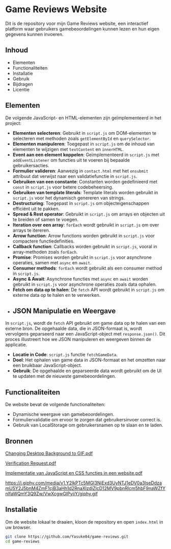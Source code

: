 # Game Reviews Website

Dit is de repository voor mijn Game Reviews website, een interactief platform waar gebruikers gamebeoordelingen kunnen lezen en hun eigen gegevens kunnen invoeren.

## Inhoud

- Elementen
- Functionaliteiten
- Installatie
- Gebruik
- Bijdragen
- Licentie

## Elementen

De volgende JavaScript- en HTML-elementen zijn geïmplementeerd in het project:

- **Elementen selecteren**: Gebruikt in `script.js` om DOM-elementen te selecteren met methoden zoals `getElementById` en `querySelector`.
- **Elementen manipuleren**: Toegepast in `script.js` om de inhoud van elementen te wijzigen met `textContent` en `innerHTML`.
- **Event aan een element koppelen**: Geïmplementeerd in `script.js` met `addEventListener` om functies uit te voeren bij bepaalde gebruikersacties.
- **Formulier valideren**: Aanwezig in `contact.html` met het `onsubmit` attribuut dat verwijst naar een validatiefunctie in `script.js`.
- **Gebruiken van een constante**: Constanten worden gedefinieerd met `const` in `script.js` voor betere codebeheersing.
- **Gebruiken van template literals**: Template literals worden gebruikt in `script.js` voor het dynamisch genereren van strings.
- **Destructuring**: Toegepast in `script.js` om objecteigenschappen efficiënt uit te pakken.
- **Spread & Rest operator**: Gebruikt in `script.js` om arrays en objecten uit te breiden of samen te voegen.
- **Iteration over een array**: `forEach` wordt gebruikt in `script.js` om over arrays te itereren.
- **Arrow function**: Arrow functions worden gebruikt in `script.js` voor compactere functiedefinities.
- **Callback function**: Callbacks worden gebruikt in `script.js`, vooral in array-methoden zoals `forEach`.
- **Promise**: Promises worden gebruikt in `script.js` voor asynchrone operaties, samen met `async` en `await`.
- **Consumer methods**: `forEach` wordt gebruikt als een consumer method in `script.js`.
- **Async & Await**: Asynchrone functies met `async` en `await` worden gebruikt in `script.js` voor asynchrone operaties zoals data ophalen.
- **Fetch om data op te halen**: De `fetch` API wordt gebruikt in `script.js` om externe data op te halen en te verwerken.
- ## JSON Manipulatie en Weergave

In `script.js`, wordt de `fetch` API gebruikt om game data op te halen van een externe bron. De opgehaalde data, die in JSON-formaat is, wordt vervolgens geparseerd naar een JavaScript-object met `response.json()`. Dit proces illustreert hoe we JSON manipuleren en weergeven binnen de applicatie.

- **Locatie in Code**: `script.js` functie `fetchGameData`.
- **Doel**: Het ophalen van game data in JSON-formaat en het omzetten naar een bruikbaar JavaScript-object.
- **Gebruik**: De opgehaalde en geparseerde data wordt gebruikt om de UI te updaten met de nieuwste gamebeoordelingen.


## Functionaliteiten

De website bevat de volgende functionaliteiten:
- Dynamische weergave van gamebeoordelingen.
- Formuliervalidatie om ervoor te zorgen dat gebruikersinvoer correct is.
- Gebruik van LocalStorage om gebruikersnamen op te slaan en te laden.

## Bronnen
[Changing Desktop Background to GIF.pdf](https://github.com/user-attachments/files/15742894/Changing.Desktop.Background.to.GIF.pdf)

[Verification Request.pdf](https://github.com/user-attachments/files/15742897/Verification.Request.pdf)

[Implementatie van JavaScript en CSS functies in een website.pdf](https://github.com/user-attachments/files/15742901/Implementatie.van.JavaScript.en.CSS.functies.in.een.website.pdf)

https://i.giphy.com/media/v1.Y2lkPTc5MGI3NjExd3UyNTJ1eDV0a3lseDdzamU5Y2J5bnM4ZmF1cjB3aHh1d2RnaXIzdiZlcD12MV9pbnRlcm5hbF9naWZfYnlfaWQmY3Q9Zw/VwXcgwGIPyiiY/giphy.gif


## Installatie

Om de website lokaal te draaien, kloon de repository en open `index.html` in uw browser.

```bash
git clone https://github.com/Yasuke04/game-reviews.git
cd game-reviews
